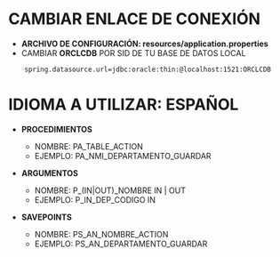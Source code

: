 # CAMBIAR ENLACE DE CONEXIÓN
 - **ARCHIVO DE CONFIGURACIÓN: resources/application.properties**
 - CAMBIAR **ORCLCDB** POR SID DE TU BASE DE DATOS LOCAL

```
    spring.datasource.url=jdbc:oracle:thin:@localhost:1521:ORCLCDB
```

# IDIOMA A UTILIZAR: ESPAÑOL

- **PROCEDIMIENTOS**
  - NOMBRE: PA_TABLE_ACTION
  - EJEMPLO: PA_NMI_DEPARTAMENTO_GUARDAR

- **ARGUMENTOS**
  - NOMBRE: P_(IN|OUT)_NOMBRE IN | OUT
  - EJEMPLO: P_IN_DEP_CODIGO IN

- **SAVEPOINTS**
  - NOMBRE:  PS_AN_NOMBRE_ACTION
  - EJEMPLO: PS_AN_DEPARTAMENTO_GUARDAR